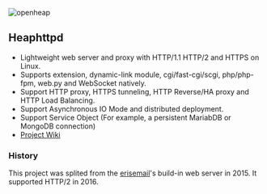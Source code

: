 ![openheap](https://raw.githubusercontent.com/uplusware/heaphttpd/master/doc/heaphttpd.png)

## Heaphttpd
* Lightweight web server and proxy with HTTP/1.1 HTTP/2 and HTTPS on Linux.
* Supports extension, dynamic-link module, cgi/fast-cgi/scgi, php/php-fpm, web.py and WebSocket natively.
* Support HTTP proxy, HTTPS tunneling, HTTP Reverse/HA proxy and HTTP Load Balancing.
* Support Asynchronous IO Mode and distributed deployment.
* Support Service Object (For example, a persistent MariabDB or MongoDB connection)
* [Project Wiki](https://github.com/uplusware/heaphttpd/wiki/)

### History

This project was splited from the [erisemail](https://github.com/uplusware/erisemail)'s build-in web server in 2015. It supported HTTP/2 in 2016.
